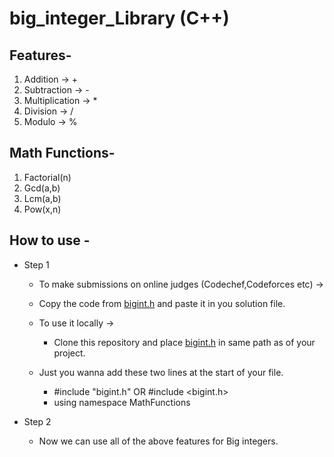 # big_integer_Library (C++)

## Features-

 1) Addition -> +
 2) Subtraction -> -
 3) Multiplication -> *
 4) Division -> /
 5) Modulo -> %


## Math Functions-
 
 1) Factorial(n)
 2) Gcd(a,b)
 3) Lcm(a,b)
 4) Pow(x,n)
 
 
## How to use -

* Step 1
    * To make submissions on online judges (Codechef,Codeforces etc) ->
     * Copy the code from [bigint.h](https://github.com/AryanBansal21/big_integer_Library/blob/main/bigint.h) and paste it in you solution file.
    * To use it locally ->
    
      * Clone this repository and place [bigint.h](https://github.com/AryanBansal21/big_integer_Library/blob/main/bigint.h) in same path as of your project.
     
     * Just you wanna add these two lines at the start of your file.
     
       * #include "bigint.h" OR #include <bigint.h>
       * using namespace MathFunctions
    
* Step 2
  * Now we can use all of the above features for Big integers.
     
     
    
    
      


